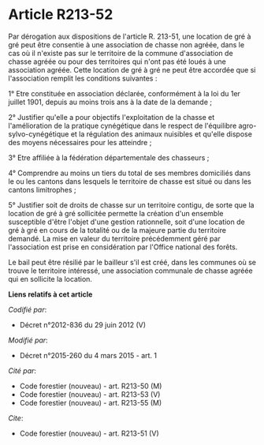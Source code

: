 # Article R213-52

Par dérogation aux dispositions de l'article R. 213-51, une location de gré à gré peut être consentie à une association de
chasse non agréée, dans le cas où il n'existe pas sur le territoire de la commune d'association de chasse agréée ou pour des
territoires qui n'ont pas été loués à une association agréée. Cette location de gré à gré ne peut être accordée que si
l'association remplit les conditions suivantes :

1° Etre constituée en association déclarée, conformément à la loi du 1er juillet 1901, depuis au moins trois ans à la date de
la demande ;

2° Justifier qu'elle a pour objectifs l'exploitation de la chasse et l'amélioration de la pratique cynégétique dans le
respect de l'équilibre agro-sylvo-cynégétique et la régulation des animaux nuisibles et qu'elle dispose des moyens
nécessaires pour les atteindre ;

3° Etre affiliée à la fédération départementale des chasseurs ;

4° Comprendre au moins un tiers du total de ses membres domiciliés dans le ou les cantons dans lesquels le territoire de
chasse est situé ou dans les cantons limitrophes ;

5° Justifier soit de droits de chasse sur un territoire contigu, de sorte que la location de gré à gré sollicitée permette la
création d'un ensemble susceptible d'être l'objet d'une gestion rationnelle, soit d'une location de gré à gré en cours de la
totalité ou de la majeure partie du territoire demandé. La mise en valeur du territoire précédemment géré par l'association
est prise en considération par l'Office national des forêts.

Le bail peut être résilié par le bailleur s'il est créé, dans les communes où se trouve le territoire intéressé, une
association communale de chasse agréée qui en sollicite la location.

**Liens relatifs à cet article**

_Codifié par_:

  - Décret n°2012-836 du 29 juin 2012 (V)

_Modifié par_:

  - Décret n°2015-260 du 4 mars 2015 - art. 1

_Cité par_:

  - Code forestier (nouveau) - art. R213-50 (M)
  - Code forestier (nouveau) - art. R213-53 (V)
  - Code forestier (nouveau) - art. R213-55 (M)

_Cite_:

  - Code forestier (nouveau) - art. R213-51 (V)

